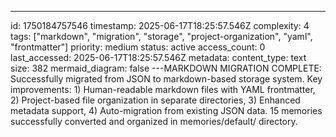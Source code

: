 ---
id: 1750184757546
timestamp: 2025-06-17T18:25:57.546Z
complexity: 4
tags: ["markdown", "migration", "storage", "project-organization", "yaml", "frontmatter"]
priority: medium
status: active
access_count: 0
last_accessed: 2025-06-17T18:25:57.546Z
metadata:
  content_type: text
  size: 382
  mermaid_diagram: false
---MARKDOWN MIGRATION COMPLETE: Successfully migrated from JSON to markdown-based storage system. Key improvements: 1) Human-readable markdown files with YAML frontmatter, 2) Project-based file organization in separate directories, 3) Enhanced metadata support, 4) Auto-migration from existing JSON data. 15 memories successfully converted and organized in memories/default/ directory.